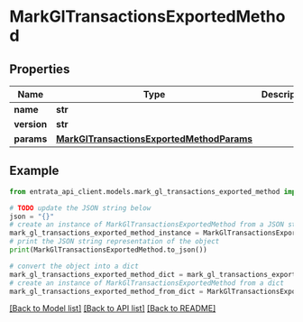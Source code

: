 # MarkGlTransactionsExportedMethod


## Properties

Name | Type | Description | Notes
------------ | ------------- | ------------- | -------------
**name** | **str** |  | 
**version** | **str** |  | [optional] 
**params** | [**MarkGlTransactionsExportedMethodParams**](MarkGlTransactionsExportedMethodParams.md) |  | [optional] 

## Example

```python
from entrata_api_client.models.mark_gl_transactions_exported_method import MarkGlTransactionsExportedMethod

# TODO update the JSON string below
json = "{}"
# create an instance of MarkGlTransactionsExportedMethod from a JSON string
mark_gl_transactions_exported_method_instance = MarkGlTransactionsExportedMethod.from_json(json)
# print the JSON string representation of the object
print(MarkGlTransactionsExportedMethod.to_json())

# convert the object into a dict
mark_gl_transactions_exported_method_dict = mark_gl_transactions_exported_method_instance.to_dict()
# create an instance of MarkGlTransactionsExportedMethod from a dict
mark_gl_transactions_exported_method_from_dict = MarkGlTransactionsExportedMethod.from_dict(mark_gl_transactions_exported_method_dict)
```
[[Back to Model list]](../README.md#documentation-for-models) [[Back to API list]](../README.md#documentation-for-api-endpoints) [[Back to README]](../README.md)


